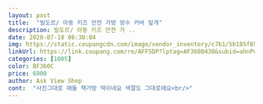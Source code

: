 ```yaml
---
layout: post 
title:  "빌도르/ 아동 키즈 안전 가방 방수 커버 덮개" 
description: 빌도르/ 아동 키즈 안전 가 ..
date: 2020-07-18 06:30:04 
img: https://static.coupangcdn.com/image/vendor_inventory/c7b1/5b185f652eabc553083ab6eaeff4e360498f20134668c4a8a90360420bab.jpg 
linkUrl: https://link.coupang.com/re/AFFSDP?lptag=AF3600438&subid=ahnPublicAsk&pageKey=1604844963&itemId=2741047448&vendorItemId=70731105558&traceid=V0-113-8043e275060f31dc 
categories: [1005] 
color: BF360C 
price: 6900 
author: Ask View Shop 
cont:  "사진그대로 애들 책가방 딱이네요 색깔도 그대로에요<br/>" 
---
```


